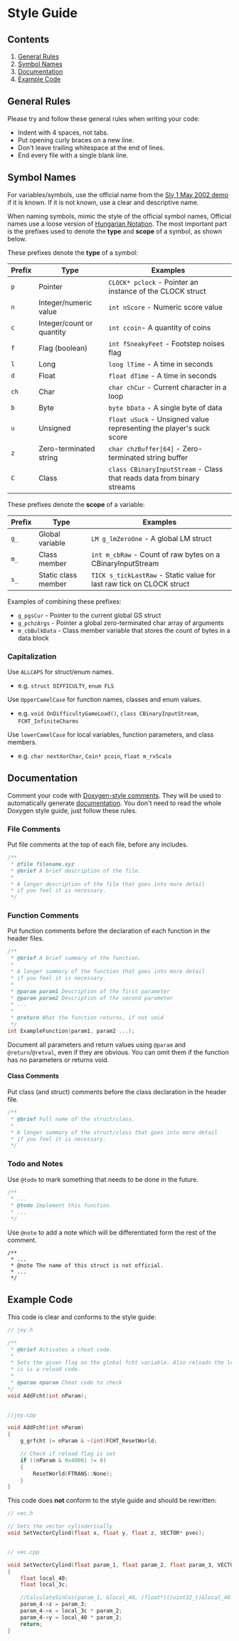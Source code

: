 # Style Guide

## Contents

1. [General Rules](#general-rules)
2. [Symbol Names](#symbol-names)
3. [Documentation](#documentation)
4. [Example Code](#example-code)


## General Rules

Please try and follow these general rules when writing your code:

* Indent with 4 spaces, not tabs.
* Put opening curly braces on a new line.
* Don't leave trailing whitespace at the end of lines.
* End every file with a single blank line.

## Symbol Names

For variables/symbols, use the official name from the [Sly 1 May 2002 demo](https://hiddenpalace.org/Sly_Cooper_and_the_Thievius_Raccoonus_(May_19,_2002_prototype)) if it is known. If it is not known, use a clear and descriptive name.

When naming symbols, mimic the style of the official symbol names, Official names use a loose version of [Hungarian Notation](https://en.wikipedia.org/wiki/Hungarian_notation). The most important part is the prefixes used to denote the **type** and **scope** of a symbol, as shown below.

These prefixes denote the **type** of a symbol:

| Prefix | Type                           | Examples                                                       |
|--------|--------------------------------|----------------------------------------------------------------|
| `p`    | Pointer                        | `CLOCK* pclock` - Pointer an instance of the CLOCK struct      |
| `n`    | Integer/numeric value          | `int nScore` - Numeric score value                             |
| `c`    | Integer/count or quantity      | `int ccoin`- A quantity of coins                               |
| `f`    | Flag (boolean)                 | `int fSneakyFeet` - Footstep noises flag                       |
| `l`    | Long                           | `long lTime` - A time in seconds                               |
| `d`    | Float                          | `float dTime` - A time in seconds                              |
| `ch`   | Char                           | `char chCur` - Current character in a loop                     |
| `b`    | Byte                           | `byte bData` - A single byte of data                           |
| `u`    | Unsigned                       | `float uSuck` - Unsigned value representing the player's suck score |
| `z`    | Zero-terminated string         | `char chzBuffer[64]` - Zero-terminated string buffer           |
| `C`    | Class                          | `class CBinaryInputStream` - Class that reads data from binary streams |

These prefixes denote the **scope** of a variable:

| Prefix | Type                           | Examples                                                       |
|--------|--------------------------------|----------------------------------------------------------------|
| `g_`   | Global variable                | `LM g_lmZeroOne` - A global LM struct                          |
| `m_`   | Class member                   | `int m_cbRaw` - Count of raw bytes on a CBinaryInputStream     |
| `s_`   | Static class member            | `TICK s_tickLastRaw` - Static value for last raw tick on CLOCK struct |

Examples of combining these prefixes:
* `g_pgsCur` - Pointer to the current global GS struct
* `g_pchzArgs` - Pointer a global zero-terminated char array of arguments
* `m_cbBulkData` - Class member variable that stores the count of bytes in a data block

### Capitalization

Use `ALLCAPS` for struct/enum names.
* e.g. `struct DIFFICULTY`, `enum FLS`

Use `UpperCamelCase` for function names, classes and enum values.
* e.g. `void OnDifficultyGameLoad()`, `class CBinaryInputStream`, `FCHT_InfiniteCharms`

Use `lowerCamelCase` for local variables, function parameters, and class members.
* e.g. `char nextXorChar`, `Coin* pcoin`, `float m_rxScale`


## Documentation

Comment your code with [Doxygen-style comments](http://micro-os-plus.github.io/develop/doxygen-style-guide/). They will be used to automatically generate [documentation](https://theonlyzac.github.io/sly1). You don't need to read the whole Doxygen style guide, just follow these rules.

### File Comments

Put file comments at the top of each file, before any includes.
```c
/**
 * @file filename.xyz
 * @brief A brief description of the file.
 *
 * A longer description of the file that goes into more detail
 * if you feel it is necessary.
 */
```

### Function Comments

Put function comments before the declaration of each function in the header files.
```c
/**
 * @brief A brief summary of the function.
 *
 * A longer summary of the function that goes into more detail
 * if you feel it is necessary.
 *
 * @param param1 Description of the first parameter
 * @param param2 Description of the second parameter
 * ...
 *
 * @return What the function returns, if not void
 */
int ExampleFunction(param1, param2 ...);
```

Document all parameters and return values using `@param` and `@return`/`@retval`, even if they are obvious. You can omit them if the function has no parameters or returns void.

#### Class Comments

Put class (and struct) comments before the class declaration in the header file.
```c
/**
 * @brief Full name of the struct/class.
 *
 * A longer summary of the struct/class that goes into more detail
 * if you feel it is necessary.
 */
```

### Todo and Notes

Use `@todo` to mark something that needs to be done in the future.
```c
/**
 * ...
 * @todo Implement this function.
 * ...
 */
```

Use `@note` to add a note which will be differentiated form the rest of the comment.
```
/**
 * ...
 * @note The name of this struct is not official.
 * ...
 */
```


## Example Code

This code is clear and conforms to the style guide:
```c
// joy.h

/**
 * @brief Activates a cheat code.
 *
 * Sets the given flag on the global fcht variable. Also reloads the level if
 * is is a reload code.
 *
 * @param nparam Cheat code to check
*/
void AddFcht(int nParam);


//joy.cpp

void AddFcht(int nParam)
{
    g_grfcht |= nParam & ~(int)FCHT_ResetWorld;

    // Check if reload flag is set
    if ((nParam & 0x4000) != 0)
    {
        ResetWorld(FTRANS::None);
    }
}
```

This code does **not** conform to the style guide and should be rewritten:
```cpp
// vec.h

// Sets the vector cylinderically
void SetVectorCylind(float x, float y, float z, VECTOR* pvec);


// vec.cpp

void SetVectorCylind(float param_1, float param_2, float param_3, VECTOR* param_4)
{
    float local_40;
    float local_3c;

    //CalculateSinCos(param_1, &local_40, (float*)((uint32_t)&local_40 | 4));
    param_4->z = param_3;
    param_4->x = local_3c * param_2;
    param_4->y = local_40 * param_2;
    return;
}
```
